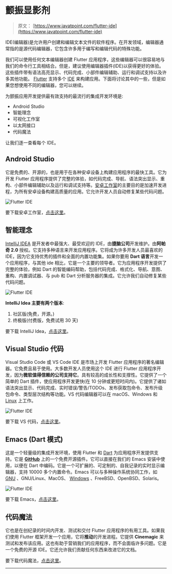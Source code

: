 # 颤振显影剂

> 原文： [https://www.javatpoint.com/flutter-ide](https://www.javatpoint.com/flutter-ide)

IDE(编辑器)是允许用户创建和编辑文本文件的软件程序。在开发领域，编辑器通常指的是源代码编辑器，它包含许多用于编写和编辑代码的特殊功能。

我们可以使用任何文本编辑器创建 Flutter 应用程序，这些编辑器可以很容易地与我们的命令行工具相结合。但是，建议使用编辑器插件(IDE)以获得更好的体验。这些插件带有语法高亮显示、代码完成、小部件编辑辅助、运行和调试支持以及许多其他功能。 [Flutter](https://www.javatpoint.com/flutter) 支持多个 [IDE](https://www.javatpoint.com/ide-full-form) 来构建应用。下面将讨论其中的一些，但是如果您想使用不同的编辑器，您可以继续。

为颤振应用开发提供最有效支持的最流行的集成开发环境是:

*   Android Studio
*   智能理念
*   可视化工作室
*   以太网接口
*   代码魔法

让我们逐一查看每个 IDE。

## Android Studio

它是免费的、开源的，也是用于在各种安卓设备上构建应用程序的最快工具。它为开发 Flutter 应用程序提供了完整的体验，如代码完成、导航、语法突出显示、重构、小部件编辑辅助以及运行和调试支持等。[安卓工作室](https://www.javatpoint.com/android-studio)的主要目的是加速开发进程，为所有安卓设备构建高质量的应用。它允许开发人员自动修复某些代码问题。

![Flutter IDE](../Images/ab43d38a36cf479b30bb06190495a347.png)

要下载安卓工作室，[点击这里](https://developer.android.com/studio)。

## 智能理念

[IntelliJ IDEA](https://www.javatpoint.com/intellij-idea-tutorial) 是开发者中最强大、最受欢迎的 IDE，由**捷脑公司**开发维护。由**阿帕奇 2.0** 授权。它支持多种语言来开发应用程序。它将成为许多开发人员最喜欢的 IDE，因为它支持优秀的插件和全面的内置功能集。如果你要用 **Dart 语言**开发一个应用程序，与其他 ide 相比，它是一个主要的领导者。它为应用程序开发提供了完整的体验，例如 Dart 的智能编码帮助，包括代码完成、格式化、导航、意图、重构、内置调试器、与 pub 和 Dart 分析服务器的集成。它允许我们自动修复某些代码问题。

![Flutter IDE](../Images/8675625fbe5d1242004213f3bf121ca5.png)

**IntelliJ Idea 主要有两个版本**:

1.  社区版(免费，开源。)
2.  终极版(付费版，免费试用 30 天)

要下载 IntelliJ Idea，[点击这里](https://www.jetbrains.com/idea/download/#section=windows)。

## Visual Studio 代码

Visual Studio Code 或 VS Code IDE 是市场上开发 Flutter 应用程序的著名编辑器。它免费且易于使用。大多数开发人员使用这个 IDE 进行 Flutter 应用程序开发，因为**微软值得信赖的公司支持它**。具有较高的成长性和支撑性。它提供了一个简单的 Dart 插件，使应用程序开发更快(在 10 分钟或更短时间内)。它提供了诸如语法突出显示、代码完成、实时错误/警告/TODOs、发布获取包命令、发布升级包命令、类型层次结构等功能。VS 代码编辑器可以在 macOS、Windows 和 [Linux](https://www.javatpoint.com/linux-tutorial) 上工作。

![Flutter IDE](../Images/3814c4b52806beb6190daae20043ec30.png)

要下载 VS 代码，[点击这里](https://code.visualstudio.com/download)。

## Emacs (Dart 模式)

这是一个轻量级的集成开发环境，使用 Flutter 和 [Dart](https://www.javatpoint.com/dart-programming) 为应用程序开发提供支持。它是 **[GitHub](https://www.javatpoint.com/what-is-github)** 上的一个免费开源插件。它可以直接在我们的 Emacs 安装中使用，以便在 Dart 中编码。它是一个可扩展的、可定制的、自我记录的实时显示编辑器，支持 10000 多个内置命令。Emacs 可以与多种操作系统协同工作，如 [GNU](https://www.javatpoint.com/gnu-full-form) 、GNU/Linux、MacOS、 [Windows](https://www.javatpoint.com/windows) 、FreeBSD、OpenBSD、Solaris。

![Flutter IDE](../Images/9ced807848af3240992e29f91f50f577.png)

要下载 Emacs，[点击这里](https://www.gnu.org/software/emacs/download.html)。

## 代码魔法

它也是在创纪录的时间内开发、测试和交付 Flutter 应用程序的有用工具。如果我们使用 Flutter 框架开发一个应用，它将**推动**的开发进程。它提供 **Cinemagic** 来测试和发布该应用。这也有助于营销我们的应用程序，而不会面临许多问题。它是一个免费的开源 IDE。它还允许我们贡献任何东西来改进它的文档。

要下载代码魔法，[点击这里](https://codemagic.io/start/)。

* * *